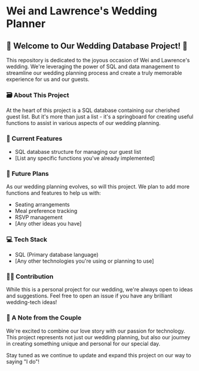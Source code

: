 # Wei and Lawrence's Wedding Planner

## 🎉 Welcome to Our Wedding Database Project! 🎉

This repository is dedicated to the joyous occasion of Wei and Lawrence's wedding. We're leveraging the power of SQL and data management to streamline our wedding planning process and create a truly memorable experience for us and our guests.

### 🗃️ About This Project

At the heart of this project is a SQL database containing our cherished guest list. But it's more than just a list - it's a springboard for creating useful functions to assist in various aspects of our wedding planning.

### 🚀 Current Features

- SQL database structure for managing our guest list
- [List any specific functions you've already implemented]

### 🔮 Future Plans

As our wedding planning evolves, so will this project. We plan to add more functions and features to help us with:

- Seating arrangements
- Meal preference tracking
- RSVP management
- [Any other ideas you have]

### 💻 Tech Stack

- SQL (Primary database language)
- [Any other technologies you're using or planning to use]

### 👩‍💻 Contribution

While this is a personal project for our wedding, we're always open to ideas and suggestions. Feel free to open an issue if you have any brilliant wedding-tech ideas!

### 💖 A Note from the Couple

We're excited to combine our love story with our passion for technology. This project represents not just our wedding planning, but also our journey in creating something unique and personal for our special day.

Stay tuned as we continue to update and expand this project on our way to saying "I do"!
